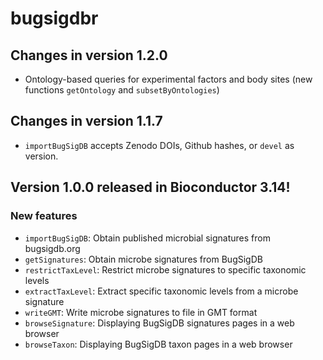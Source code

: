 # bugsigdbr 

## Changes in version 1.2.0

* Ontology-based queries for experimental factors and body sites
  (new functions `getOntology` and `subsetByOntologies`)

## Changes in version 1.1.7

* `importBugSigDB` accepts Zenodo DOIs, Github hashes, or `devel` as version.

## Version 1.0.0 released in Bioconductor 3.14!

### New features

* `importBugSigDB`: Obtain published microbial signatures from bugsigdb.org
* `getSignatures`: Obtain microbe signatures from BugSigDB
* `restrictTaxLevel`: Restrict microbe signatures to specific taxonomic levels
* `extractTaxLevel`: Extract specific taxonomic levels from a microbe signature
* `writeGMT`: Write microbe signatures to file in GMT format
* `browseSignature`:  Displaying BugSigDB signatures pages in a web browser
* `browseTaxon`: Displaying BugSigDB taxon pages in a web browser
